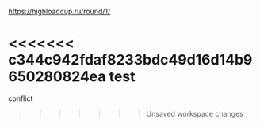 https://highloadcup.ru/round/1/

<<<<<<< c344c942fdaf8233bdc49d16d14b9650280824ea
test
=======
conflict
>>>>>>> Unsaved workspace changes
